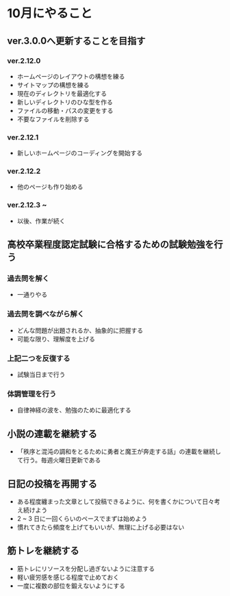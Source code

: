 # 10月にやること
## ver.3.0.0へ更新することを目指す
### ver.2.12.0
- ホームページのレイアウトの構想を練る
- サイトマップの構想を練る
- 現在のディレクトリを最適化する
- 新しいディレクトリのひな型を作る
- ファイルの移動・パスの変更をする
- 不要なファイルを削除する

### ver.2.12.1
- 新しいホームページのコーディングを開始する

### ver.2.12.2
- 他のページも作り始める

### ver.2.12.3 ~
- 以後、作業が続く





## 高校卒業程度認定試験に合格するための試験勉強を行う
### 過去問を解く
- 一通りやる

### 過去問を調べながら解く
- どんな問題が出題されるか、抽象的に把握する
- 可能な限り、理解度を上げる

### 上記二つを反復する
- 試験当日まで行う

### 体調管理を行う 
- 自律神経の波を、勉強のために最適化する





## 小説の連載を継続する
- 「秩序と混沌の調和をとるために勇者と魔王が奔走する話」の連載を継続して行う。毎週火曜日更新である




## 日記の投稿を再開する
- ある程度纏まった文章として投稿できるように、何を書くかについて日々考え続けよう
- 2 ~ 3 日に一回くらいのペースでまずは始めよう
- 慣れてきたら頻度を上げてもいいが、無理に上げる必要はない




## 筋トレを継続する
- 筋トレにリソースを分配し過ぎないように注意する
- 軽い疲労感を感じる程度で止めておく
- 一度に複数の部位を鍛えないようにする